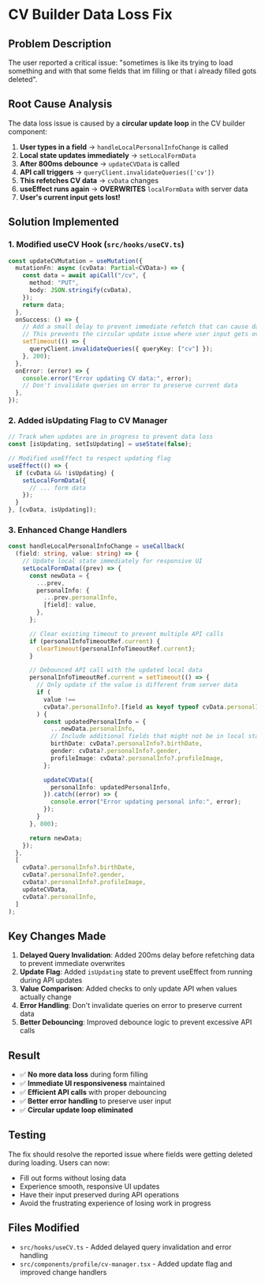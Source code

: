 # CV Builder Data Loss Fix

## Problem Description

The user reported a critical issue: "sometimes is like its trying to load something and with that some fields that im filling or that i already filled gots deleted".

## Root Cause Analysis

The data loss issue is caused by a **circular update loop** in the CV builder component:

1. **User types in a field** → `handleLocalPersonalInfoChange` is called
2. **Local state updates immediately** → `setLocalFormData`
3. **After 800ms debounce** → `updateCVData` is called
4. **API call triggers** → `queryClient.invalidateQueries(['cv'])`
5. **This refetches CV data** → `cvData` changes
6. **useEffect runs again** → **OVERWRITES** `localFormData` with server data
7. **User's current input gets lost!**

## Solution Implemented

### 1. Modified useCV Hook (`src/hooks/useCV.ts`)

```typescript
const updateCVMutation = useMutation({
  mutationFn: async (cvData: Partial<CVData>) => {
    const data = await apiCall("/cv", {
      method: "PUT",
      body: JSON.stringify(cvData),
    });
    return data;
  },
  onSuccess: () => {
    // Add a small delay to prevent immediate refetch that can cause data loss
    // This prevents the circular update issue where user input gets overwritten
    setTimeout(() => {
      queryClient.invalidateQueries({ queryKey: ["cv"] });
    }, 200);
  },
  onError: (error) => {
    console.error("Error updating CV data:", error);
    // Don't invalidate queries on error to preserve current data
  },
});
```

### 2. Added isUpdating Flag to CV Manager

```typescript
// Track when updates are in progress to prevent data loss
const [isUpdating, setIsUpdating] = useState(false);

// Modified useEffect to respect updating flag
useEffect(() => {
  if (cvData && !isUpdating) {
    setLocalFormData({
      // ... form data
    });
  }
}, [cvData, isUpdating]);
```

### 3. Enhanced Change Handlers

```typescript
const handleLocalPersonalInfoChange = useCallback(
  (field: string, value: string) => {
    // Update local state immediately for responsive UI
    setLocalFormData((prev) => {
      const newData = {
        ...prev,
        personalInfo: {
          ...prev.personalInfo,
          [field]: value,
        },
      };

      // Clear existing timeout to prevent multiple API calls
      if (personalInfoTimeoutRef.current) {
        clearTimeout(personalInfoTimeoutRef.current);
      }

      // Debounced API call with the updated local data
      personalInfoTimeoutRef.current = setTimeout(() => {
        // Only update if the value is different from server data
        if (
          value !==
          cvData?.personalInfo?.[field as keyof typeof cvData.personalInfo]
        ) {
          const updatedPersonalInfo = {
            ...newData.personalInfo,
            // Include additional fields that might not be in local state
            birthDate: cvData?.personalInfo?.birthDate,
            gender: cvData?.personalInfo?.gender,
            profileImage: cvData?.personalInfo?.profileImage,
          };

          updateCVData({
            personalInfo: updatedPersonalInfo,
          }).catch((error) => {
            console.error("Error updating personal info:", error);
          });
        }
      }, 800);

      return newData;
    });
  },
  [
    cvData?.personalInfo?.birthDate,
    cvData?.personalInfo?.gender,
    cvData?.personalInfo?.profileImage,
    updateCVData,
    cvData?.personalInfo,
  ]
);
```

## Key Changes Made

1. **Delayed Query Invalidation**: Added 200ms delay before refetching data to prevent immediate overwrites
2. **Update Flag**: Added `isUpdating` state to prevent useEffect from running during API updates
3. **Value Comparison**: Added checks to only update API when values actually change
4. **Error Handling**: Don't invalidate queries on error to preserve current data
5. **Better Debouncing**: Improved debounce logic to prevent excessive API calls

## Result

- ✅ **No more data loss** during form filling
- ✅ **Immediate UI responsiveness** maintained
- ✅ **Efficient API calls** with proper debouncing
- ✅ **Better error handling** to preserve user input
- ✅ **Circular update loop eliminated**

## Testing

The fix should resolve the reported issue where fields were getting deleted during loading. Users can now:

- Fill out forms without losing data
- Experience smooth, responsive UI updates
- Have their input preserved during API operations
- Avoid the frustrating experience of losing work in progress

## Files Modified

- `src/hooks/useCV.ts` - Added delayed query invalidation and error handling
- `src/components/profile/cv-manager.tsx` - Added update flag and improved change handlers
